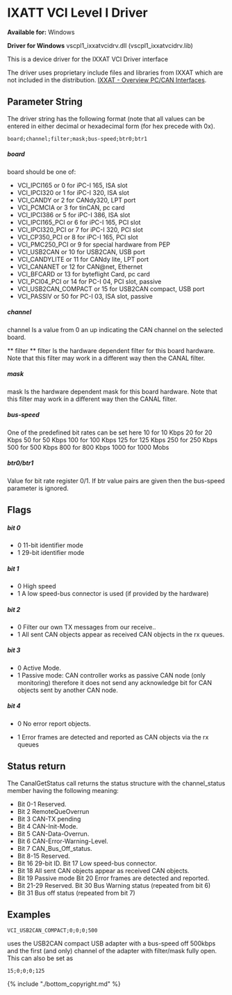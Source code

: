 # IXATT VCI Level I Driver

**Available for:** Windows

**Driver for Windows** vscpl1_ixxatvcidrv.dll (vscpl1_ixxatvcidrv.lib)

This is a device driver for the IXXAT VCI Driver interface

The driver uses proprietary include files and libraries from IXXAT which are not included in the distribution. [IXXAT - Overview PC/CAN Interfaces](https://www.ixxat.com/download_vci_v3_en.html).


## Parameter String

The driver string has the following format (note that all values can be entered in either decimal or hexadecimal form (for hex precede with 0x).

    board;channel;filter;mask;bus-speed;btr0;btr1

##### board

board should be one of: 

   * VCI_IPCI165 or 0 for iPC-I 165, ISA slot 
   * VCI_IPCI320 or 1 for iPC-I 320, ISA slot 
   * VCI_CANDY or 2 for CANdy320, LPT port 
   * VCI_PCMCIA or 3 for tinCAN, pc card 
   * VCI_IPCI386 or 5 for iPC-I 386, ISA slot 
   * VCI_IPCI165_PCI or 6 for iPC-I 165, PCI slot 
   * VCI_IPCI320_PCI or 7 for iPC-I 320, PCI slot 
   * VCI_CP350_PCI or 8 for iPC-I 165, PCI slot 
   * VCI_PMC250_PCI or 9 for special hardware from PEP 
   * VCI_USB2CAN or 10 for USB2CAN, USB port 
   * VCI_CANDYLITE or 11 for CANdy lite, LPT port 
   * VCI_CANANET or 12 for CAN@net, Ethernet 
   * VCI_BFCARD or 13 for byteflight Card, pc card 
   * VCI_PCI04_PCI or 14 for PC-I 04, PCI slot, passive 
   * VCI_USB2CAN_COMPACT or 15 for USB2CAN compact, USB port 
   * VCI_PASSIV or 50 for PC-I 03, ISA slot, passive

##### channel

channel Is a value from 0 an up indicating the CAN channel on the selected board.

** filter **
filter Is the hardware dependent filter for this board hardware. Note that this filter may work in a different way then the CANAL filter.

##### mask

mask Is the hardware dependent mask for this board hardware. Note that this filter may work in a different way then the CANAL filter.

##### bus-speed

One of the predefined bit rates can be set here 10 for 10 Kbps 20 for 20 Kbps 50 for 50 Kbps 100 for 100 Kbps 125 for 125 Kbps 250 for 250 Kbps 500 for 500 Kbps 800 for 800 Kbps 1000 for 1000 Mobs

##### btr0/btr1

Value for bit rate register 0/1. If btr value pairs are given then the bus-speed parameter is ignored.

## Flags

##### bit 0

   * 0 11-bit identifier mode 
   * 1 29-bit identifier mode

##### bit 1

   * 0 High speed 
   * 1 A low speed-bus connector is used (if provided by the hardware)

##### bit 2

   * 0 Filter our own TX messages from our receive.. 
   * 1 All sent CAN objects appear as received CAN objects in the rx queues.

##### bit 3

   * 0 Active Mode. 
   * 1 Passive mode: CAN controller works as passive CAN node (only monitoring) therefore it does not send any acknowledge bit for CAN objects sent by another CAN node.

##### bit 4


*  0 No error report objects. 

*  1 Error frames are detected and reported as CAN objects via the rx queues

## Status return

The CanalGetStatus call returns the status structure with the channel_status member having the following meaning:

   * Bit 0-1 Reserved. 
   * Bit 2 RemoteQueOverrun 
   * Bit 3 CAN-TX pending 
   * Bit 4 CAN-Init-Mode. 
   * Bit 5 CAN-Data-Overrun. 
   * Bit 6 CAN-Error-Warning-Level. 
   * Bit 7 CAN_Bus_Off_status. 
   * Bit 8-15 Reserved. 
   * Bit 16 29-bit ID. Bit 17 Low speed-bus connector. 
   * Bit 18 All sent CAN objects appear as received CAN objects. 
   * Bit 19 Passive mode Bit 20 Error frames are detected and reported. 
   * Bit 21-29 Reserved. Bit 30 Bus Warning status (repeated from bit 6) 
   * Bit 31 Bus off status (repeated from bit 7)

##  Examples 

    VCI_USB2CAN_COMPACT;0;0;0;500

uses the USB2CAN compact USB adapter with a bus-speed off 500kbps and the first (and only) channel of the adapter with filter/mask fully open. This can also be set as

    15;0;0;0;125

{% include "./bottom_copyright.md" %}
